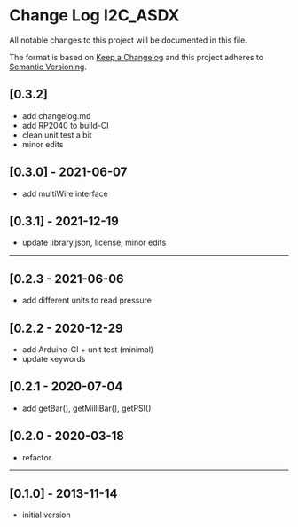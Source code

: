 # Change Log I2C_ASDX
All notable changes to this project will be documented in this file.

The format is based on [Keep a Changelog](http://keepachangelog.com/)
and this project adheres to [Semantic Versioning](http://semver.org/).


## [0.3.2]
- add changelog.md
- add RP2040 to build-CI
- clean unit test a bit
- minor edits


## [0.3.0] - 2021-06-07
- add multiWire interface

## [0.3.1] - 2021-12-19
- update library.json, license, minor edits

----

## [0.2.3 - 2021-06-06
- add different units to read pressure

## [0.2.2 - 2020-12-29
- add Arduino-CI + unit test (minimal)
- update keywords

## [0.2.1 - 2020-07-04
- add getBar(), getMilliBar(), getPSI()

## [0.2.0 - 2020-03-18
- refactor

----

## [0.1.0] - 2013-11-14
- initial version

